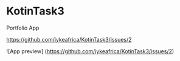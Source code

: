 # KotinTask3
Portfolio App

https://github.com/iykeafrica/KotinTask3/issues/2

![App preview] (https://github.com/iykeafrica/KotinTask3/issues/2)
